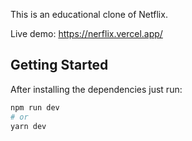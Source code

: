 This is an educational clone of Netflix.

Live demo: https://nerflix.vercel.app/

## Getting Started

After installing the dependencies just run:

```bash
npm run dev
# or
yarn dev
```